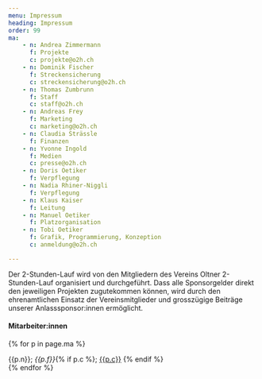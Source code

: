 ```yaml
---
menu: Impressum
heading: Impressum
order: 99
ma:
    - n: Andrea Zimmermann
      f: Projekte
      c: projekte@o2h.ch
    - n: Dominik Fischer
      f: Streckensicherung
      c: streckensicherung@o2h.ch
    - n: Thomas Zumbrunn
      f: Staff
      c: staff@o2h.ch
    - n: Andreas Frey
      f: Marketing
      c: marketing@o2h.ch
    - n: Claudia Strässle
      f: Finanzen
    - n: Yvonne Ingold
      f: Medien
      c: presse@o2h.ch
    - n: Doris Oetiker
      f: Verpflegung
    - n: Nadia Rhiner-Niggli
      f: Verpflegung
    - n: Klaus Kaiser
      f: Leitung
    - n: Manuel Oetiker
      f: Platzorganisation
    - n: Tobi Oetiker
      f: Grafik, Programmierung, Konzeption
      c: anmeldung@o2h.ch

---
```

Der 2-Stunden-Lauf wird von den Mitgliedern des Vereins Oltner 2-Stunden-Lauf organisiert und durchgeführt. Dass alle Sponsorgelder direkt den jeweiligen Projekten zugutekommen können, wird durch den ehrenamtlichen Einsatz der Vereinsmitglieder und grosszügige Beiträge unserer Anlasssponsor:innen ermöglicht.


<h4>Mitarbeiter:innen</h4>

<div class="uk-column-1-2@m">

{% for p in page.ma %}
<div class="uk-margin-bottom">{{p.n}}; <i>{{p.f}}</i>{% if p.c %};
    <a href="mailto:{{p.c}}">{{p.c}}</a>
  {% endif %}
</div>
{% endfor %}
</div>
